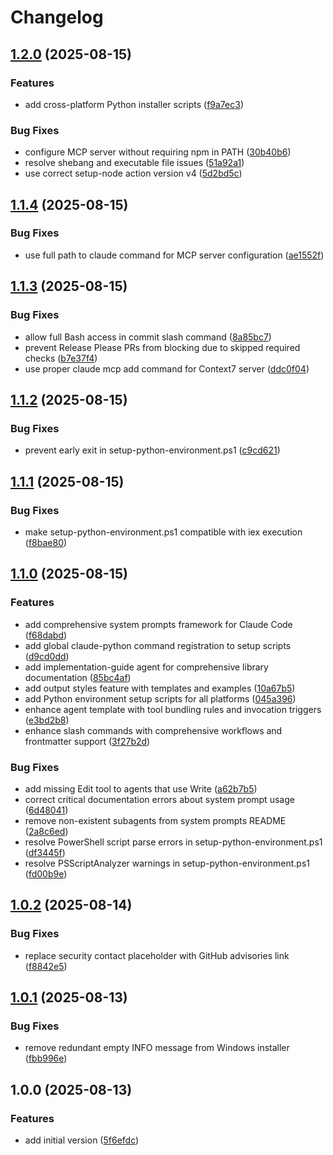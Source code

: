 # Changelog

## [1.2.0](https://github.com/alex-feel/claude-code-toolbox/compare/v1.1.4...v1.2.0) (2025-08-15)


### Features

* add cross-platform Python installer scripts ([f9a7ec3](https://github.com/alex-feel/claude-code-toolbox/commit/f9a7ec39d1ebaac1b5b576628afb68d1722fcac5))


### Bug Fixes

* configure MCP server without requiring npm in PATH ([30b40b6](https://github.com/alex-feel/claude-code-toolbox/commit/30b40b6e038e5bc7cd74bf1f7e9e054c1fb58c5a))
* resolve shebang and executable file issues ([51a92a1](https://github.com/alex-feel/claude-code-toolbox/commit/51a92a16eb996879d3da812de670bf2b6d2c5928))
* use correct setup-node action version v4 ([5d2bd5c](https://github.com/alex-feel/claude-code-toolbox/commit/5d2bd5cca6c13c0b97edff8602e2c92bb75e22c0))

## [1.1.4](https://github.com/alex-feel/claude-code-toolbox/compare/v1.1.3...v1.1.4) (2025-08-15)


### Bug Fixes

* use full path to claude command for MCP server configuration ([ae1552f](https://github.com/alex-feel/claude-code-toolbox/commit/ae1552f551aee5b113adff6e60f57386e280d1e9))

## [1.1.3](https://github.com/alex-feel/claude-code-toolbox/compare/v1.1.2...v1.1.3) (2025-08-15)


### Bug Fixes

* allow full Bash access in commit slash command ([8a85bc7](https://github.com/alex-feel/claude-code-toolbox/commit/8a85bc7380c37cbb586589abb7ac52ea77340d00))
* prevent Release Please PRs from blocking due to skipped required checks ([b7e37f4](https://github.com/alex-feel/claude-code-toolbox/commit/b7e37f4efb4ed9bc42497e7e7b1dc485d6b93b77))
* use proper claude mcp add command for Context7 server ([ddc0f04](https://github.com/alex-feel/claude-code-toolbox/commit/ddc0f0421c08ca4b58cc6dea7f71a02075b4fc1e))

## [1.1.2](https://github.com/alex-feel/claude-code-toolbox/compare/v1.1.1...v1.1.2) (2025-08-15)


### Bug Fixes

* prevent early exit in setup-python-environment.ps1 ([c9cd621](https://github.com/alex-feel/claude-code-toolbox/commit/c9cd621129dc8ebfc4d3805cb1c4209d93896786))

## [1.1.1](https://github.com/alex-feel/claude-code-toolbox/compare/v1.1.0...v1.1.1) (2025-08-15)


### Bug Fixes

* make setup-python-environment.ps1 compatible with iex execution ([f8bae80](https://github.com/alex-feel/claude-code-toolbox/commit/f8bae80d14a521a083294221be1ca3addce59abf))

## [1.1.0](https://github.com/alex-feel/claude-code-toolbox/compare/v1.0.2...v1.1.0) (2025-08-15)


### Features

* add comprehensive system prompts framework for Claude Code ([f68dabd](https://github.com/alex-feel/claude-code-toolbox/commit/f68dabd1d06c2e3f8a8847c1256ba25dd44b32b6))
* add global claude-python command registration to setup scripts ([d9cd0dd](https://github.com/alex-feel/claude-code-toolbox/commit/d9cd0dd0b35a2ca656dc612c570dbdc8e6fab3b5))
* add implementation-guide agent for comprehensive library documentation ([85bc4af](https://github.com/alex-feel/claude-code-toolbox/commit/85bc4afb0da18627f23eebc6cb19148d447ed4b3))
* add output styles feature with templates and examples ([10a67b5](https://github.com/alex-feel/claude-code-toolbox/commit/10a67b5bfae5b6c81488aa2cbd9ac1dfbfc9b562))
* add Python environment setup scripts for all platforms ([045a396](https://github.com/alex-feel/claude-code-toolbox/commit/045a39690f2073c13896b2360d84d44fece7d28b))
* enhance agent template with tool bundling rules and invocation triggers ([e3bd2b8](https://github.com/alex-feel/claude-code-toolbox/commit/e3bd2b8fb3ba07970d768906d8e4cadce7261fcf))
* enhance slash commands with comprehensive workflows and frontmatter support ([3f27b2d](https://github.com/alex-feel/claude-code-toolbox/commit/3f27b2db6aae45e926de0e48bfc7828f5293a94c))


### Bug Fixes

* add missing Edit tool to agents that use Write ([a62b7b5](https://github.com/alex-feel/claude-code-toolbox/commit/a62b7b5a458641432eff68517f531e974f8a42cb))
* correct critical documentation errors about system prompt usage ([6d48041](https://github.com/alex-feel/claude-code-toolbox/commit/6d480415ce0a993443ad2cecc655c1b03e1d8d88))
* remove non-existent subagents from system prompts README ([2a8c6ed](https://github.com/alex-feel/claude-code-toolbox/commit/2a8c6eda6df25394a0a4da2248a1b14e7ec694a4))
* resolve PowerShell script parse errors in setup-python-environment.ps1 ([df3445f](https://github.com/alex-feel/claude-code-toolbox/commit/df3445f6f6a02f1a6f60a3d57063f681a277aa71))
* resolve PSScriptAnalyzer warnings in setup-python-environment.ps1 ([fd00b9e](https://github.com/alex-feel/claude-code-toolbox/commit/fd00b9e03478ec33c157bc7b4cec1dc1f749c5b7))

## [1.0.2](https://github.com/alex-feel/claude-code-toolbox/compare/v1.0.1...v1.0.2) (2025-08-14)


### Bug Fixes

* replace security contact placeholder with GitHub advisories link ([f8842e5](https://github.com/alex-feel/claude-code-toolbox/commit/f8842e5a2c03d1d78264c829da6c451871f4d0d9))

## [1.0.1](https://github.com/alex-feel/claude-code-toolbox/compare/v1.0.0...v1.0.1) (2025-08-13)


### Bug Fixes

* remove redundant empty INFO message from Windows installer ([fbb996e](https://github.com/alex-feel/claude-code-toolbox/commit/fbb996ed720edd8b759dd64a0597cb4ec9bed9c3))

## 1.0.0 (2025-08-13)


### Features

* add initial version ([5f6efdc](https://github.com/alex-feel/claude-code-toolbox/commit/5f6efdcec856581d56e846601852bed5008de0cc))

